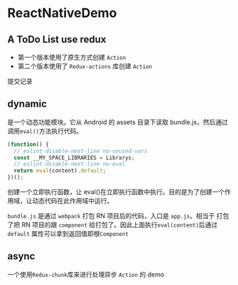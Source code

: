 # ReactNativeDemo

## A ToDo List use redux

- 第一个版本使用了原生方式创建 `Action`
- 第二个版本使用了 `Redux-actions` 库创建 `Action`

提交记录

## dynamic

是一个动态功能模块。它从 Android 的 assets 目录下读取 bundle.js，然后通过调用`eval()`方法执行代码。

```js
(function() {
  // eslint-disable-next-line no-unused-vars
  const __MY_SPACE_LIBRARIES = Librarys;
  // eslint-disable-next-line no-eval
  return eval(content).default;
})();
```

创建一个立即执行函数，让 eval()在立即执行函数中执行。目的是为了创建一个作用域，让动态代码在此作用域中运行。

`bundle.js` 是通过 `webpack` 打包 RN 项目后的代码，入口是 `app.js`。相当于 打包了把 RN 项目的跟 `component` 给打包了。因此上面执行`eval(content)`后通过 `default` 属性可以拿到返回值即根`Component`

## async

一个使用`Redux-chunk`库来进行处理异步 `Action` 的 demo
